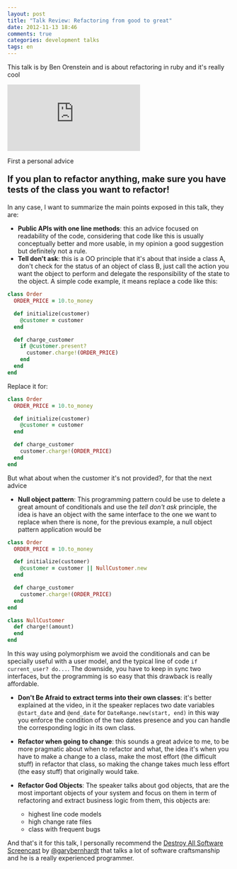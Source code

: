 ```yaml
---
layout: post
title: "Talk Review: Refactoring from good to great"
date: 2012-11-13 18:46
comments: true
categories: development talks
tags: en
---
```


This talk is by Ben Orenstein and is about refactoring in ruby and it's really cool

<iframe src="https://www.youtube.com/embed/DC-pQPq0acs" frameborder="0" allowfullscreen></iframe>

First a personal advice

<div style='font-size: 1.4em;'><p><strong>If you plan to refactor anything, make sure you have tests of the class you want to refactor!</strong></p></div>


In any case, I want to summarize the main points exposed in this talk, they are:

* **Public APIs with one line methods**: this an advice focused on readability of the code, considering that code like this is usually conceptually better and more usable, in my opinion a good suggestion but definitely not a rule.
* **Tell don't ask**: this is a OO principle that it's about that inside a class A, don't check for the status of an object of class B, just call the action you want the object to perform and delegate the responsibility of the state to the object. A simple code example, it means replace a code like this:

```ruby
class Order
  ORDER_PRICE = 10.to_money

  def initialize(customer)
    @customer = customer
  end

  def charge_customer
    if @customer.present?
      customer.charge!(ORDER_PRICE)
    end
  end
end
```

Replace it for:

```ruby
class Order
  ORDER_PRICE = 10.to_money

  def initialize(customer)
    @customer = customer
  end

  def charge_customer
    customer.charge!(ORDER_PRICE)
  end
end
```
But what about when the customer it's not provided?, for that the next advice

* **Null object pattern**: This programming pattern could be use to delete a great amount of conditionals and use the _tell don't ask_ principle, the idea is have an object with the same interface to the one we want to replace when there is none, for the previous example, a null object pattern application would be

```ruby
class Order
  ORDER_PRICE = 10.to_money

  def initialize(customer)
    @customer = customer || NullCustomer.new
  end

  def charge_customer
    customer.charge!(ORDER_PRICE)
  end
end

class NullCustomer
  def charge!(amount)
  end
end
```

In this way using polymorphism we avoid the conditionals and can be specially useful with a user model, and the typical line of code `if current_user? do...`. The downside, you have to keep in sync two interfaces, but the programming is so easy that this drawback is really affordable.

* **Don't Be Afraid to extract terms into their own classes**: it's better explained at the video, in it the speaker replaces two date variables `@start_date` and `@end_date` for `DateRange.new(start, end)` in this way you enforce the condition of the two dates presence and you can handle the corresponding logic in its own class.

* **Refactor when going to change**: this sounds a great advice to me, to be more pragmatic about when to refactor and what, the idea it's when you have to make a change to a class, make the most effort (the difficult stuff) in refactor that class, so making the change takes much less effort (the easy stuff) that originally would take.

* **Refactor God Objects**: The speaker talks about god objects, that are the most important objects of your system and focus on them in term of refactoring and extract business logic from them, this objects are:

  * highest line code models
  * high change rate files
  * class with frequent bugs

And that's it for this talk, I personally recommend the [Destroy All Software Screencast](destroyallsoftware.com) by [@garybernhardt](https://twitter.com/garybernhardt) that talks a lot of software craftsmanship and he is a really experienced programmer.

